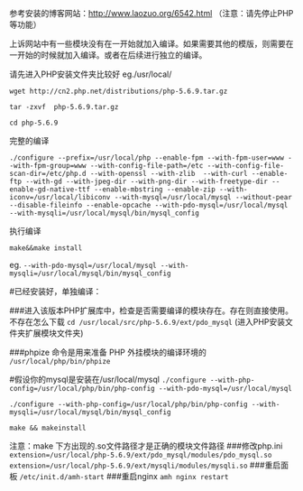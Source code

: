 参考安装的博客网站：http://www.laozuo.org/6542.html （注意：请先停止PHP 等功能）

上诉网站中有一些模块没有在一开始就加入编译。如果需要其他的模版，则需要在一开始的时候就加入编译。或者在后续进行独立的编译。

请先进入PHP安装文件夹比较好 eg./usr/local/

`wget http://cn2.php.net/distributions/php-5.6.9.tar.gz`

`tar -zxvf  php-5.6.9.tar.gz`

`cd php-5.6.9`

完整的编译

`./configure --prefix=/usr/local/php --enable-fpm --with-fpm-user=www --with-fpm-group=www --with-config-file-path=/etc --with-config-file-scan-dir=/etc/php.d --with-openssl --with-zlib  --with-curl --enable-ftp --with-gd --with-jpeg-dir --with-png-dir --with-freetype-dir --enable-gd-native-ttf --enable-mbstring --enable-zip --with-iconv=/usr/local/libiconv --with-mysql=/usr/local/mysql --without-pear --disable-fileinfo --enable-opcache --with-pdo-mysql=/usr/local/mysql --with-mysqli=/usr/local/mysql/bin/mysql_config`

执行编译

`make&&make install`


eg.
`
--with-pdo-mysql=/usr/local/mysql
--with-mysqli=/usr/local/mysql/bin/mysql_config
`

#已经安装好，单独编译：

###进入该版本PHP扩展库中，检查是否需要编译的模块存在。存在则直接使用。不存在怎么下载
`cd /usr/local/src/php-5.6.9/ext/pdo_mysql`  (进入PHP安装文件夹扩展模块文件夹)

###phpize 命令是用来准备 PHP 外挂模块的编译环境的
`/usr/local/php/bin/phpize`

#假设你的mysql是安装在/usr/local/mysql
`./configure --with-php-config=/usr/local/php/bin/php-config --with-pdo-mysql=/usr/local/mysql`

`./configure --with-php-config=/usr/local/php/bin/php-config --with-mysqli=/usr/local/mysql/bin/mysql_config`

`make && makeinstall`

注意：make 下方出现的.so文件路径才是正确的模块文件路径
###修改php.ini
`extension=/usr/local/php-5.6.9/ext/pdo_mysql/modules/pdo_mysql.so`
`extension=/usr/local/php-5.6.9/ext/mysqli/modules/mysqli.so`
###重启面板
`/etc/init.d/amh-start`
###重启nginx
`amh nginx restart`
